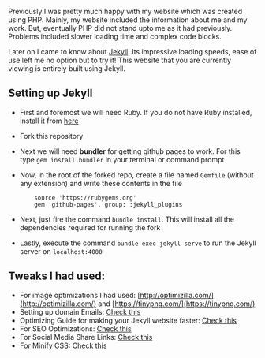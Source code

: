 Previously I was pretty much happy with my website which was created using PHP. Mainly,
my website included the information about me and my work. But, eventually PHP did not stand upto me as it had previously. Problems included slower loading time and complex code blocks.

Later on I came to know about [Jekyll](http://jekyllrb.com). Its impressive loading speeds, ease of use left me no option but to try it! This website that you are currently viewing is entirely built using Jekyll.

## Setting up Jekyll

* First and foremost we will need Ruby. If you do not have Ruby installed, install it from [here](https://www.ruby-lang.org/en/downloads/)
* Fork this repository
* Next we will need **bundler** for getting github pages to work. For this type `gem install bundler` in your terminal or command prompt
* Now, in the root of the forked repo, create a file named `Gemfile` (without any extension) and write these contents in the file

    ```
        source 'https://rubygems.org'
        gem 'github-pages', group: :jekyll_plugins
    ```

* Next, just fire the command `bundle install`. This will install all the dependencies required for running the fork
* Lastly, execute the command `bundle exec jekyll serve` to run the Jekyll server on `localhost:4000`

## Tweaks I had used:

- For image optimizations I had used: [http://optimizilla.com/](http://optimizilla.com/) and [https://tinypng.com/](https://tinypng.com/)
- Setting up domain Emails: [Check this](https://blog.webjeda.com/free-domain-email-zoho/)
- Optimizing Guide for making your Jekyll website faster: [Check this](https://blog.webjeda.com/pagespeed-insights-100/)
- For SEO Optimizations: [Check this](https://blog.webjeda.com/optimize-jekyll-seo/)
- For Social Media Share Links: [Check this](https://superdevresources.com/share-buttons-jekyll/)
- For Minify CSS: [Check this](https://cssminifier.com/)
